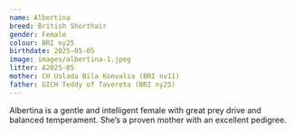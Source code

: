 ```yaml
---
name: Albertina
breed: British Shorthair
gender: Female
colour: BRI ny25
birthdate: 2025-05-05
image: images/albertina-1.jpeg
litter: A2025-05
mother: CH Uslada Bila Konvalia (BRI nv11)
father: GICH Teddy of Tavereta (BRI ny25)
---
```


Albertina is a gentle and intelligent female with great prey drive and balanced temperament. She’s a proven mother with an excellent pedigree.
